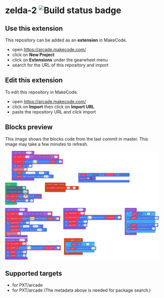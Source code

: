 # zelda-2 ![Build status badge](https://github.com/xsernam/zelda-2/workflows/MakeCode/badge.svg)



## Use this extension

This repository can be added as an **extension** in MakeCode.

* open https://arcade.makecode.com/
* click on **New Project**
* click on **Extensions** under the gearwheel menu
* search for the URL of this repository and import

## Edit this extension

To edit this repository in MakeCode.

* open https://arcade.makecode.com/
* click on **Import** then click on **Import URL**
* paste the repository URL and click import

## Blocks preview

This image shows the blocks code from the last commit in master.
This image may take a few minutes to refresh.

![A rendered view of the blocks](https://github.com/xsernam/zelda-2/raw/master/.makecode/blocks.png)

## Supported targets

* for PXT/arcade
* for PXT/arcade
(The metadata above is needed for package search.)


